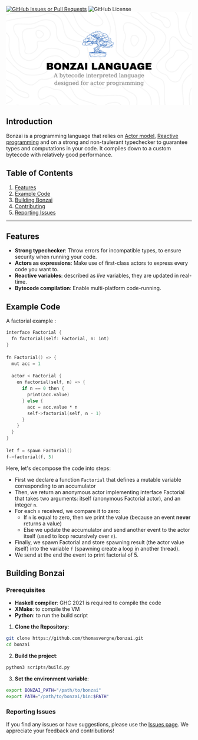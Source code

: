 [![GitHub Issues or Pull Requests](https://img.shields.io/github/issues/thomasvergne/bonzai?style=for-the-badge)](https://github.com/thomasvergne/bonzai/issues)
![GitHub License](https://img.shields.io/github/license/thomasvergne/bonzai?style=for-the-badge)
![Bonzai](assets/banner.png)

## Introduction

Bonzai is a programming language that relies on [Actor model](https://en.wikipedia.org/wiki/Actor_model), [Reactive programming](https://en.wikipedia.org/wiki/Reactive_programming) and on a strong and non-taulerant typechecker to guarantee types and computations in your code. It compiles down to a custom bytecode with relatively good performance.

## Table of Contents

1. [Features](#features)
2. [Example Code](#example-code)
3. [Building Bonzai](#building-bonzai)
4. [Contributing](/CONTRIBUTING.md)
5. [Reporting Issues](#reporting-issues)

---

## Features

- **Strong typechecker**: Throw errors for incompatible types, to ensure security when running your code.
- **Actors as expressions**: Make use of first-class actors to express every code you want to.
- **Reactive variables**: described as *live* variables, they are updated in real-time.
- **Bytecode compilation**: Enable multi-platform code-running.

## Example Code

A factorial example :

```v
interface Factorial {
  fn factorial(self: Factorial, n: int)
}

fn Factorial() => {
  mut acc = 1

  actor < Factorial {
    on factorial(self, n) => {
      if n == 0 then {
        print(acc.value)
      } else {
        acc = acc.value * n
        self->factorial(self, n - 1)
      }
    }
  }
}

let f = spawn Factorial()
f->factorial(f, 5)
```

Here, let's decompose the code into steps:
- First we declare a function `Factorial` that defines a mutable variable corresponding to an accumulator
- Then, we return an anonymous actor implementing interface Factorial that takes two arguments: itself (anonymous Factorial actor), and an integer `n`.
- For each `n` received, we compare it to zero:
  - If `n` is equal to zero, then we print the value (because an event **never** returns a value)
  - Else we update the accumulator and send another event to the actor itself (used to loop recursively over `n`).
- Finally, we spawn Factorial and store spawning result (the actor value itself) into the variable `f` (spawning create a loop in another thread).
- We send at the end the event to print factorial of 5.

## Building Bonzai

### Prerequisites
- **Haskell compiler**: GHC 2021 is required to compile the code
- **XMake**: to compile the VM
- **Python**: to run the build script

1. **Clone the Repository**: 
  ```sh
  git clone https://github.com/thomasvergne/bonzai.git
  cd bonzai
  ```
2. **Build the project**:
  ```sh
  python3 scripts/build.py
  ```
3. **Set the environment variable**:
  ```sh
  export BONZAI_PATH="/path/to/bonzai"
  export PATH="/path/to/bonzai/bin:$PATH"
  ```

### Reporting Issues

If you find any issues or have suggestions, please use the [Issues page](https://github.com/thomasvergne/bonzai/issues). We appreciate your feedback and contributions!
